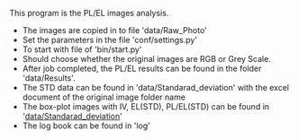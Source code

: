 This program is the PL/EL images analysis.



+ The images are copied in to file 'data/Raw_Photo'
+ Set the parameters in the file 'conf/settings.py'
+ To start with file of 'bin/start.py'
+ Should choose whether the original images are RGB or Grey Scale.
+ After job completed, the PL/EL results can be found in the folder 'data/Results'.
+ The STD data can be found in 'data/Standarad_deviation' with the excel document of the original image folder name 
+ The box-plot images with IV, EL(STD), PL/EL(STD) can be found in '[data/Standarad_deviation](./data/Standarad_deviation)'
+ The log book can be found in 'log'